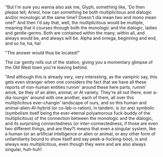 "But I'm sure you wanna also ask me, Glyph, something like, 'Do then please tell, Arieol, how can something be both multiplicitous and dialogic and/or monologic at the same time? Doesn't dia mean two and mono mean one?' And then I'd say that, well, the multiplicitous would be multiple, meaning that it courses through both the monologic and the dialogic, ladies and gentle-germs. Both are contained within the many, within all, and always would be, and always will be. Alpha and omega, beginning and end, and so ha, ha, ha!

"The answer would thus be located!"

The car gently rolls out of the station, giving you a momentary glimpse of the Old West town you're leaving behind.

"And although this is already very, very interesting, as the vampiric say, this gets even stranger when one considers the fact that we have all these reports of non-human entities runnin' around these here parts, runnin' amok, be they of an alien, animal, or AI variety. They're all out there, ever a-dia-loungin' around with one another, each of them, all over this multiplicitous ever-changin' landscape of ours, and so this human and animal-alien-AI-hybrid (or co-lab-o-ration), in tandem, is (or are) symbolic (symbolism itself being the ever-eternal polyamorous fuck-buddy of the multiplicitous) of the connection between the monologic and the dialogic, and its surprising connectedness (or inter-connectedness, if those are even two different things, and are they?) means that even a singular system, like a human (or an artificial intelligence or alien or animal, or any other form of unfamiliarity bound to show itself and say peek-a-fucking-boo), is and always was multiplicitous, even though they were and are also always singular, huh-huh!